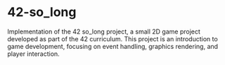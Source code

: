 # 42-so_long
Implementation of the 42 so_long project, a small 2D game project developed as part of the 42 curriculum. This project is an introduction to game development, focusing on event handling, graphics rendering, and player interaction.
